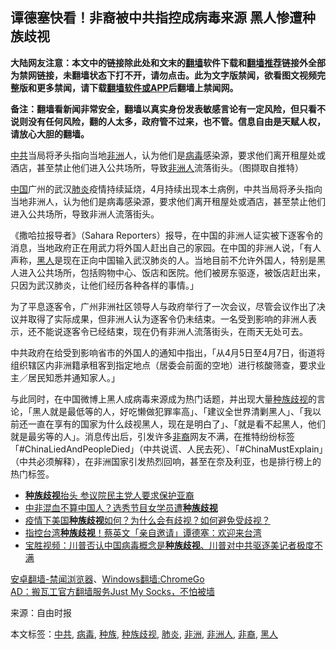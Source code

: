  <h2>谭德塞快看！非裔被中共指控成病毒来源 黑人惨遭种族歧视</h2> <p class="notice"><b>大陆网友注意：本文中的链接除此处和文末的<a href="https://github.com/bannedbook/fanqiang" >翻墙</a>软件下载和<a href="https://github.com/killgcd/justmysocks/blob/master/README.md">翻墙推荐</a>链接外全部为禁网链接，未翻墙状态下打不开，请勿点击。此为文字版禁闻，欲看图文视频完整版和更多禁闻，请下载<a href="https://github.com/bannedbook/fanqiang">翻墙软件或APP</a>后翻墙上禁闻网。</p><p>备注：翻墙看新闻非常安全，翻墙以真实身份发表敏感言论有一定风险，但只看不说则没有任何风险，翻的人太多，政府管不过来，也不管。信息自由是天赋人权，请放心大胆的翻墙。</b></p>  <div class="entry"> <p id="conimg"><a href="https://www.bannedbook.org/bnews/tag/%e4%b8%ad%e5%85%b1/" class="st_tag internal_tag" rel="tag" title="标签 中共 下的日志">中共</a>当局将矛头指向当地<a href="https://www.bannedbook.org/bnews/tag/%e9%9d%9e%e6%b4%b2/" class="st_tag internal_tag" rel="tag" title="标签 非洲 下的日志">非洲</a>人，认为他们是<a href="https://www.bannedbook.org/bnews/tag/%e7%97%85%e6%af%92/" class="st_tag internal_tag" rel="tag" title="标签 病毒 下的日志">病毒</a>感染源，要求他们离开租屋处或酒店，甚至禁止他们进入公共场所，导致<a href="https://www.bannedbook.org/bnews/tag/%e9%9d%9e%e6%b4%b2%e4%ba%ba/" class="st_tag internal_tag" rel="tag" title="标签 非洲人 下的日志">非洲人</a>流落街头。（图撷取自推特）</p> <p><span class='wp_keywordlink_affiliate'><a href="https://www.bannedbook.org/" title="中国" target="_blank">中国</a></span>广州的武汉<a href="https://www.bannedbook.org/bnews/tag/%e8%82%ba%e7%82%8e/" class="st_tag internal_tag" rel="tag" title="标签 肺炎 下的日志">肺炎</a>疫情持续延烧，4月持续出现本土病例，中共当局将矛头指向当地非洲人，认为他们是病毒感染源，要求他们离开租屋处或酒店，甚至禁止他们进入公共场所，导致非洲人流落街头。</p>  <p>《撒哈拉报导者》（Sahara Reporters）报导，在中国的非洲人证实被下逐客令的消息，当地政府正在用武力将外国人赶出自己的家园。在中国的非洲人说，「有人声称，<a href="https://www.bannedbook.org/bnews/tag/%e9%bb%91%e4%ba%ba/" class="st_tag internal_tag" rel="tag" title="标签 黑人 下的日志">黑人</a>是现在正向中国输入武汉肺炎的人。当地目前不允许外国人，特别是黑人进入公共场所，包括购物中心、饭店和医院。他们被房东驱逐，被饭店赶出来，只因为武汉肺炎，让他们经历各种各样的事情。」</p> <p>为了平息逐客令，广州非洲社区领导人与政府举行了一次会议，尽管会议作出了决议并取得了实际成果，但非洲人认为逐客令仍未结束。一名受到影响的非洲人表示，还不能说逐客令已经结束，现在仍有非洲人流落街头，在雨天无处可去。</p>  <p>中共政府在给受到影响省市的外国人的通知中指出，「从4月5日至4月7日，街道将组织辖区内非洲籍承租客到指定地点（居委会前面的空地）进行核酸筛查，要求业主／居民知悉并通知家人。」</p> <p>与此同时，在中国微博上黑人成病毒来源成为热门话题，并出现大量<a href="https://www.bannedbook.org/bnews/tag/%e7%a7%8d%e6%97%8f%e6%ad%a7%e8%a7%86/" class="st_tag internal_tag" rel="tag" title="标签 种族歧视 下的日志">种族歧视</a>的言论，「黑人就是最低等的人，好吃懒做犯罪率高」、「建议全世界清剿黑人」、「我以前还一直在享有的国家为什么歧视黑人，现在是明白了」、「就是看不起黑人，他们就是最劣等的人」。消息传出后，引发许多<a href="https://www.bannedbook.org/bnews/tag/%E9%9D%9E%E8%A3%94/" class="st_tag internal_tag" rel="tag" title="标签 非裔 下的日志">非裔</a>网友不满，在推特纷纷标签「#ChinaLiedAndPeopleDied」（中共说谎、人民去死）、「#ChinaMustExplain」（中共必须解释），在非洲国家引发热烈回响，甚至在奈及利亚，也是排行榜上的热门标签。</p>  <ul class='op-related-articles' title='相关阅读'> <li><a href='https://www.bannedbook.org/bnews/worldnews/usa/20200411/1310331.html' target='_blank'><b>种族歧视</b>抬头 参议院民主党人要求保护亚裔</a></li> <li><a href='https://www.bannedbook.org/bnews/yule/20200410/1309646.html' target='_blank'>中非混血不算中国人？选秀节目女学员遭<b>种族歧视</b></a></li> <li><a href='https://www.bannedbook.org/bnews/baitai/20200409/1309394.html' target='_blank'>疫情下美国<b>种族歧视</b>如何？为什么会有歧视？如何避免受歧视？</a></li> <li><a href='https://www.bannedbook.org/bnews/cnnews/hknews/20200409/1309292.html' target='_blank'>指控台湾<b>种族歧视</b>！蔡英文「亲自邀请」谭德塞：欢迎来台湾</a></li> <li><a href='https://www.bannedbook.org/bnews/bannedvideo/20200319/1296381.html' target='_blank'>宝胜视频：川普否认中国病毒概念是<b>种族歧视</b>、川普对中共驱逐美记者极度不满</a></li> </ul> <div class="texttj"> <a href="https://github.com/bannedbook/fanqiang/wiki/%E5%AE%89%E5%8D%93%E7%BF%BB%E5%A2%99-%E7%A6%81%E9%97%BB%E6%B5%8F%E8%A7%88%E5%99%A8" target="_blank">安卓翻墙-禁闻浏览器</a>、<a href="https://github.com/bannedbook/fanqiang/wiki/Chrome%E4%B8%80%E9%94%AE%E7%BF%BB%E5%A2%99%E5%8C%85" target="_blank">Windows翻墙:ChromeGo</a><br/> <a href="https://github.com/killgcd/justmysocks/blob/master/README.md" target="_blank">AD：搬瓦工官方翻墙服务Just My Socks，不怕被墙</a> </div><p> 来源：自由时报 </p><a name='sharetosocial'></a>           </div><!--END ENTRY--> <div class="postfooter"> <div>本文标签：<a href="https://www.bannedbook.org/bnews/tag/%e4%b8%ad%e5%85%b1/" rel="tag">中共</a>, <a href="https://www.bannedbook.org/bnews/tag/%e7%97%85%e6%af%92/" rel="tag">病毒</a>, <a href="https://www.bannedbook.org/bnews/tag/%E7%A7%8D%E6%97%8F/" rel="tag">种族</a>, <a href="https://www.bannedbook.org/bnews/tag/%e7%a7%8d%e6%97%8f%e6%ad%a7%e8%a7%86/" rel="tag">种族歧视</a>, <a href="https://www.bannedbook.org/bnews/tag/%e8%82%ba%e7%82%8e/" rel="tag">肺炎</a>, <a href="https://www.bannedbook.org/bnews/tag/%e9%9d%9e%e6%b4%b2/" rel="tag">非洲</a>, <a href="https://www.bannedbook.org/bnews/tag/%e9%9d%9e%e6%b4%b2%e4%ba%ba/" rel="tag">非洲人</a>, <a href="https://www.bannedbook.org/bnews/tag/%E9%9D%9E%E8%A3%94/" rel="tag">非裔</a>, <a href="https://www.bannedbook.org/bnews/tag/%e9%bb%91%e4%ba%ba/" rel="tag">黑人</a></div>  </div><!--END POSTFOOTER--> 